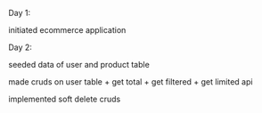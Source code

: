 Day 1:

initiated ecommerce application

Day 2:

seeded data of user and product table

made cruds on user table + get total + get filtered + get limited api

implemented soft delete cruds
